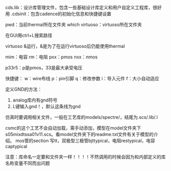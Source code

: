 cds.lib：设计库管理文件，包含一些基础设计库定义和用户自定义工程库，很好用
.cdsinit：包含cadence的初始化信息和快捷键设置

pwd：当前thermal所在文件夹
which virtuoso：virtuoso所在文件夹

在GUI用ctrl+L搜索路径

virtuoso &运行，&是为了在运行virtuoso后仍能使用thermal


mim：电容
rm：电阻
pxx：pmos
nxx：nmos

p33r5：p是pmos，33是最大承受电压

快捷键：
w：wire布线
p：pin引脚
q：修改参数
i：导入元件
f：大小自动适应


定义GND的方法：
1. analog库内有gnd符号
2. L键输入gnd！，默认这条线为gnd


仿真时要调用相关文件，一般在工艺库的models/spectre/，结尾为.scs/.lib/.l

csmc的这个工艺不会自动加载，需手动添加，模型在model文件夹下s05mixdtssa01v11.scs。看model文件夹下的readme.txt文件有关于模型的介绍。
mos管的section 写tt，双极型三极管bjttypical，电阻restypical，电容captypical

注意：库命名一定要和文件夹一样！！！！不然调用的时候会因为和内部定义的库名称变量不同而出问题